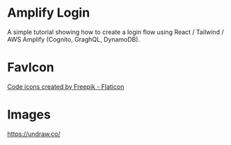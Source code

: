 # Amplify Login

A simple tutorial showing how to create a login flow using React / Tailwind / AWS Amplify (Cognito, GraghQL, DynamoDB).

# FavIcon

<a href="https://www.flaticon.com/free-icons/code" title="code icons">Code icons created by Freepik - Flaticon</a>

# Images

https://undraw.co/
